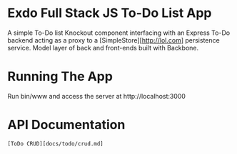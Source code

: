 # Exdo Full Stack JS To-Do List App

A simple To-Do list Knockout component interfacing with an Express To-Do backend acting
as a proxy to a [SimpleStore][http://lol.com] persistence service. Model layer of back
and front-ends built with Backbone.

# Running The App
Run bin/www and access the server at http://localhost:3000

# API Documentation
    [ToDo CRUD][docs/todo/crud.md]